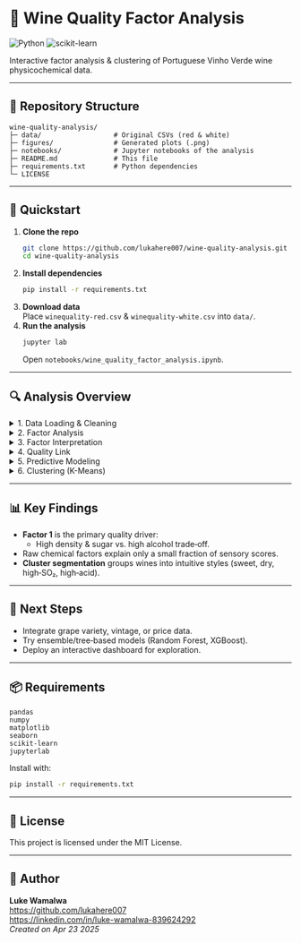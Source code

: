 # 🍷 Wine Quality Factor Analysis

![Python](https://img.shields.io/badge/python-3.8%2B-blue.svg) ![scikit-learn](https://img.shields.io/badge/scikit--learn-1.2%2B-green.svg)

Interactive factor analysis & clustering of Portuguese Vinho Verde wine physicochemical data.

---

## 📁 Repository Structure

```
wine-quality-analysis/
├─ data/                  # Original CSVs (red & white)
├─ figures/               # Generated plots (.png)
├─ notebooks/             # Jupyter notebooks of the analysis
├─ README.md              # This file
├─ requirements.txt       # Python dependencies
└─ LICENSE                
```

---

## 🚀 Quickstart

1. **Clone the repo**
   ```bash
   git clone https://github.com/lukahere007/wine-quality-analysis.git
   cd wine-quality-analysis
   ```
2. **Install dependencies**
   ```bash
   pip install -r requirements.txt
   ```
3. **Download data**  
   Place `winequality-red.csv` & `winequality-white.csv` into `data/`.
4. **Run the analysis**  
   ```bash
   jupyter lab
   ```
   Open `notebooks/wine_quality_factor_analysis.ipynb`.

---

## 🔍 Analysis Overview

<details>
<summary>1. Data Loading & Cleaning</summary>

- Handled quoting issues in `winequality-red.csv`.
- Standardized column names & combined red + white datasets.
- Added `is_white` dummy for wine color.
</details>

<details>
<summary>2. Factor Analysis</summary>

- Reduced 12 features (+ color) to **3 latent factors**.
- Applied Varimax rotation for interpretability.
</details>

<details>
<summary>3. Factor Interpretation</summary>

| Factor    | Key Loadings                       | Interpretation                                       |
|-----------|------------------------------------|------------------------------------------------------|
| **1**     | density (+), residual sugar (+), alcohol (–) | “Body/Sweetness vs. Alcohol”                        |
| **2**     | total SO₂ (+), free SO₂ (+), pH (+) | Sulfur & acidity balance                              |
| **3**     | volatile acidity (+), chlorides (+), is_white (–) | Acidity/oxidation & color (red vs. white separation) |
</details>

<details>
<summary>4. Quality Link</summary>

- **Factor 1** correlates modestly with quality (r ≈ –0.30): drier, higher-alcohol wines score higher.
- Factors 2 & 3 show negligible correlation.
</details>

<details>
<summary>5. Predictive Modeling</summary>

- **Linear Regression** on factors: R² ≈ 0.01  
- **Decision Tree Regressor** (tuned): R² ≈ 0.06  
  - Factor 1 was most important (≈ 73%), then Factor 2 (16%), Factor 3 (11%).
</details>

<details>
<summary>6. Clustering (K-Means)</summary>

- Optimal **k=4** clusters (silhouette ≈ 0.45) in factor space.
- Reveals four wine “styles” differing in sweetness, alcohol, SO₂, acidity profiles.
</details>

---

## 📊 Key Findings

- **Factor 1** is the primary quality driver:  
  - High density & sugar vs. high alcohol trade‐off.
- Raw chemical factors explain only a small fraction of sensory scores.
- **Cluster segmentation** groups wines into intuitive styles (sweet, dry, high‐SO₂, high‐acid).

---

## 🔮 Next Steps

- Integrate grape variety, vintage, or price data.
- Try ensemble/tree‐based models (Random Forest, XGBoost).
- Deploy an interactive dashboard for exploration.

---

## 📦 Requirements

```text
pandas
numpy
matplotlib
seaborn
scikit-learn
jupyterlab
```

Install with:

```bash
pip install -r requirements.txt
```

---

## 📄 License

This project is licensed under the MIT License.

---

## 👤 Author

**Luke Wamalwa**  
https://github.com/lukahere007  
https://linkedin.com/in/luke-wamalwa-839624292  
*Created on Apr 23 2025*

